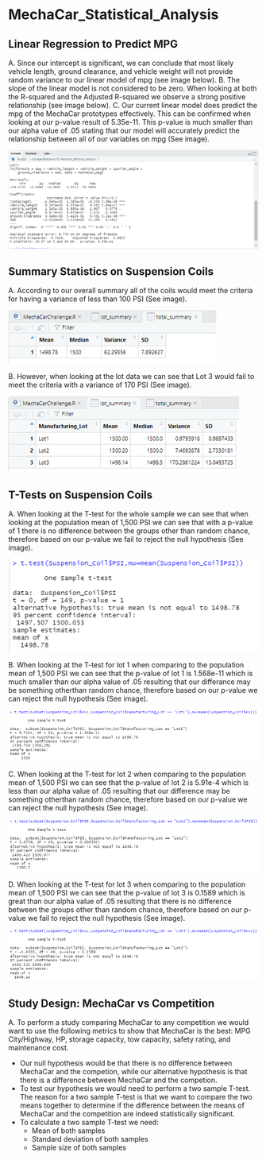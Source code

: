 # MechaCar_Statistical_Analysis


## Linear Regression to Predict MPG

A. Since our intercept is significant, we can conclude that most likely vehicle length, ground clearance, and vehicle weight will not provide random variance to our linear model of mpg (see image below).
B. The slope of the linear model is not considered to be zero.  When looking at both the R-squared and the Adjusted R-squared we observe a strong positive relationship (see image below).
C. Our current linear model does predict the mpg of the MechaCar prototypes effectively.  This can be confirmed when looking at our p-value result of 5.35e-11.  This p-value is much smaller than our alpha value of .05 stating that our model will accurately predict the relationship between all of our variables on mpg (See image).

![This is an image](https://github.com/BMoreland20/MechaCar_Statistical_Analysis/blob/main/Resources/Linear_Regression_Summary_Stats.png)


## Summary Statistics on Suspension Coils

A. According to our overall summary all of the coils would meet the criteria for having a variance of less than 100 PSI (See image).

![This is an image](https://github.com/BMoreland20/MechaCar_Statistical_Analysis/blob/main/Resources/Total_Sumary.png)

B. However, when looking at the lot data we can see that Lot 3 would fail to meet the criteria with a variance of 170 PSI (See image).

![This is an image](https://github.com/BMoreland20/MechaCar_Statistical_Analysis/blob/main/Resources/Lot_Sumary.png)


## T-Tests on Suspension Coils

A. When looking at the T-test for the whole sample we can see that when looking at the population mean of 1,500 PSI we can see that with a p-value of 1 there is no difference between the groups other than random chance, therefore based on our p-value we fail to reject the null hypothesis (See image).

![This is an image](https://github.com/BMoreland20/MechaCar_Statistical_Analysis/blob/main/Resources/T-test_All.png)

B. When looking at the T-test for lot 1 when comparing to the population mean of 1,500 PSI we can see that the p-value of lot 1 is 1.568e-11 which is much smaller than our alpha value of .05 resulting that our differance may be something otherthan random chance, therefore based on our p-value we can reject the null hypothesis (See image).

![This is an image](https://github.com/BMoreland20/MechaCar_Statistical_Analysis/blob/main/Resources/T-test_Lot_1.png)

C. When looking at the T-test for lot 2 when comparing to the population mean of 1,500 PSI we can see that the p-value of lot 2 is 5.91e-4 which is less than our alpha value of .05 resulting that our difference may be something otherthan random chance, therefore based on our p-value we can reject the null hypothesis (See image).

![This is an image](https://github.com/BMoreland20/MechaCar_Statistical_Analysis/blob/main/Resources/T-test_Lot_2.png)

D. When looking at the T-test for lot 3 when comparing to the population mean of 1,500 PSI we can see that the p-value of lot 3 is 0.1589 which is great than our alpha value of .05 resulting that there is no difference between the groups other than random chance, therefore based on our p-value we fail to reject the null hypothesis (See image).

![This is an image](https://github.com/BMoreland20/MechaCar_Statistical_Analysis/blob/main/Resources/T-test_Lot_3.png)


## Study Design: MechaCar vs Competition

A. To perform a study comparing MechaCar to any competition we would want to use the following metrics to show that MechaCar is the best: MPG City/Highway, HP, storage capacity, tow capacity, safety rating, and maintenance cost.
   - Our null hypothesis would be that there is no difference between MechaCar and the competion, while our alternative hypothesis is that there is a difference between MechaCar and the competion.	
   - To test our hypothesis we would need to perform a two sample T-test.  The reason for a two sample T-test is that we want to compare the two means together to determine if the difference between the means of MechaCar and the competition are indeed statistically significant.	
   - To calculate a two sample T-test we need:
     - Mean of both samples
     - Standard deviation of both samples
     - Sample size of both samples
